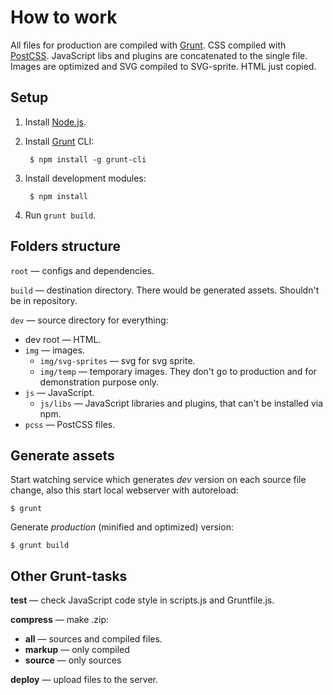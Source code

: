 # How to work

All files for production are compiled with [Grunt]. CSS compiled with [PostCSS]. JavaScript libs and plugins are concatenated to the single file. Images are optimized and SVG compiled to SVG-sprite. HTML just copied.

## Setup

1. Install [Node.js].
2. Install [Grunt] CLI:

		$ npm install -g grunt-cli

3. Install development modules:

		$ npm install

4. Run `grunt build`.

## Folders structure

`root` — configs and dependencies.

`build` — destination directory. There would be generated assets. Shouldn't be in repository.

`dev` — source directory for everything:

* dev root — HTML.
* `img` — images.
	* `img/svg-sprites` — svg for svg sprite.
	* `img/temp` — temporary images. They don't go to production and for demonstration purpose only.
* `js` — JavaScript.
	* `js/libs` — JavaScript libraries and plugins, that can't be installed via npm.
* `pcss` — PostCSS files.

## Generate assets

Start watching service which generates _dev_ version on each source file change, also this start local webserver with autoreload:

	$ grunt

Generate _production_ (minified and optimized) version:

	$ grunt build

## Other Grunt-tasks

**test** — check JavaScript code style in scripts.js and Gruntfile.js.

**compress** — make .zip:

* **all** — sources and compiled files.
* **markup** — only compiled
* **source** — only sources

**deploy** — upload files to the server.

[Grunt]: http://gruntjs.com/
[PostCSS]: https://github.com/postcss/postcss/
[Node.js]: https://nodejs.org/
